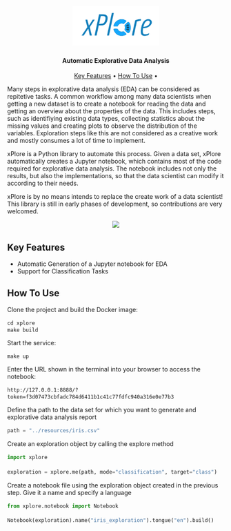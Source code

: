 <h1 align="center">
  <img src="logo.svg" alt="Markdownify" width="200"></a>
</h1>

<h4 align="center">Automatic Explorative Data Analysis</h4>

<p align="center">
  <a href="#key-features">Key Features</a> •
  <a href="#how-to-use">How To Use</a> •
</p>

Many steps in explorative data analysis (EDA) can be considered as repitetive tasks. A common workflow among many data scientists when getting a new dataset is to create a notebook for reading the data and getting an overview about the properties of the data. This includes steps, such as identifiying existing data types, collecting statistics about the missing values and creating plots to observe the distribution of the variables. Exploration steps like this are not considered as a creative work and mostly consumes a lot of time to implement. 

xPlore is a Python library to automate this process. Given a data set, xPlore automatically creates a Jupyter notebook, which contains most of the code required for explorative data analysis. The notebook includes not only the results, but also the implementations, so that the data scientist can modify it according to their needs.

xPlore is by no means intends to replace the create work of a data scientist! This library is still in early phases of development, so contributions are very welcomed.

<p align="center">
  <kbd>
    <img src="animation.gif">
  </kbd>
</p>


## Key Features

* Automatic Generation of a Jupyter notebook for EDA
* Support for Classification Tasks


## How To Use
Clone the project and build the Docker image:
```
cd xplore
make build
```

Start the service:

```
make up
```

Enter the URL shown in the terminal into your browser to access the notebook:
```
http://127.0.0.1:8888/?token=f3d07473cbfadc784d6411b1c41c77fdfc940a316e0e77b3
```

Define tha path to the data set for which you want to generate and explorative data analysis report
```python
path = "../resources/iris.csv"
```

Create an exploration object by calling the explore method
```python
import xplore

exploration = xplore.me(path, mode="classification", target="class")
```
Create a notebook file using the exploration object created in the previous step. Give it a name and specify a language

```python
from xplore.notebook import Notebook

Notebook(exploration).name("iris_exploration").tongue("en").build()
```
